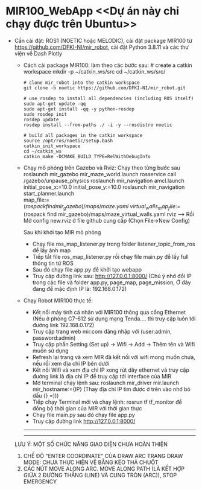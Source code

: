 # MIR100_WebApp <<Dự án này chỉ chạy được trên Ubuntu>>
- Cần cài đặt: ROS1 (NOETIC hoặc MELODIC), cài đặt package MIR100 từ https://github.com/DFKI-NI/mir_robot, cài đặt Python 3.8.11 và các thư viện về Dash Plotly
  + Cách cài package MIR100: làm theo các bước sau:
        # create a catkin workspace
        mkdir -p ~/catkin_ws/src
        cd ~/catkin_ws/src/
        
        # clone mir_robot into the catkin workspace
        git clone -b noetic https://github.com/DFKI-NI/mir_robot.git
        
        # use rosdep to install all dependencies (including ROS itself)
        sudo apt-get update -qq
        sudo apt-get install -qq -y python-rosdep
        sudo rosdep init
        rosdep update
        rosdep install --from-paths ./ -i -y --rosdistro noetic
        
        # build all packages in the catkin workspace
        source /opt/ros/noetic/setup.bash
        catkin_init_workspace
        cd ~/catkin_ws
        catkin_make -DCMAKE_BUILD_TYPE=RelWithDebugInfo

  + Chạy mô phỏng trên Gazebo và Rviz: Chạy theo từng bước sau
    roslaunch mir_gazebo mir_maze_world.launch
    rosservice call /gazebo/unpause_physics
    roslaunch mir_navigation amcl.launch initial_pose_x:=10.0 initial_pose_y:=10.0
    roslaunch mir_navigation start_planner.launch \
    map_file:=$(rospack find mir_gazebo)/maps/maze.yaml \
    virtual_walls_map_file:=$(rospack find mir_gazebo)/maps/maze_virtual_walls.yaml
    rviz     --> Rồi Mở config new.rviz ở file github cung cấp (Chọn File->New Config)

    Sau khi khởi tạo MIR mô phỏng
    - Chạy file ros_map_listener.py trong folder listener_topic_from_ros để lấy ảnh map
    - Tiếp tắt file ros_map_listener.py rồi chạy file main.py để lấy full thông tin từ ROS
    - Sau đó chạy file app.py để khởi tạo webapp
    - Truy cập đường link sau: http://127.0.0.1:8000/ (Chú ý nhớ đổi IP trong các file và folder app.py, page_map, page_mission, Ở đây đang để mặc định IP là: 192.168.0.172)

  + Chạy Robot MIR100 thực tế:
    - Kết nối máy tính cá nhân với MIR100 thông qua cổng Ethernet (Nếu ở phòng C7-612 sử dụng mạng Tenda.... thì truy cập luôn tới đường link 192.168.0.172)
    - Truy cập trang web mir.com đăng nhập với (user:admin, password:admin)
    - Truy cập phần Setting (Set up) -> Wifi -> Add -> Thêm tên và Wifi muốn sử dụng
    - Refresh lại trang và xem MIR đã kết nối với wifi mong muốn chưa, nếu rồi xem địa chỉ IP bên dưới
    - Kết nối Wifi và xem địa chỉ IP xong rút dây ethernet và truy cập đường link là địa chỉ IP để truy cập tới interface của MIR
    - Mở terminal chạy lệnh sau: roslaunch mir_driver mir.launch mir_hostname:={IP} (Thay địa chỉ IP tìm được ở trên vào nhớ bỏ dấu {} =)))
    - Tiếp chạy Terminal mới và chạy lệnh: rosrun tf tf_monitor để đồng bộ thời gian của MIR với thời gian thực
    - Chạy file main.py sau đó chạy file app.py
    - Truy cập đường link http://127.0.0.1:8000/

    *********************************************************************************
    *********************************************************************************

  LƯU Ý: MỘT SỐ CHỨC NĂNG GIAO DIỆN CHƯA HOÀN THIỆN
  1. CHẾ ĐỘ "ENTER COORDINATE" CỦA DRAW ARC TRANG DRAW MODE: CHƯA THỰC HIỆN VẼ BẰNG KÉO THẢ CHUỘT
  2. CÁC NÚT MOVE ALONG ARC. MOVE ALONG PATH (LÀ KẾT HỢP GIỮA 2 ĐƯỜNG THẲNG (LINE) VÀ CUNG TRÒN (ARC)), STOP EMERGENCY
